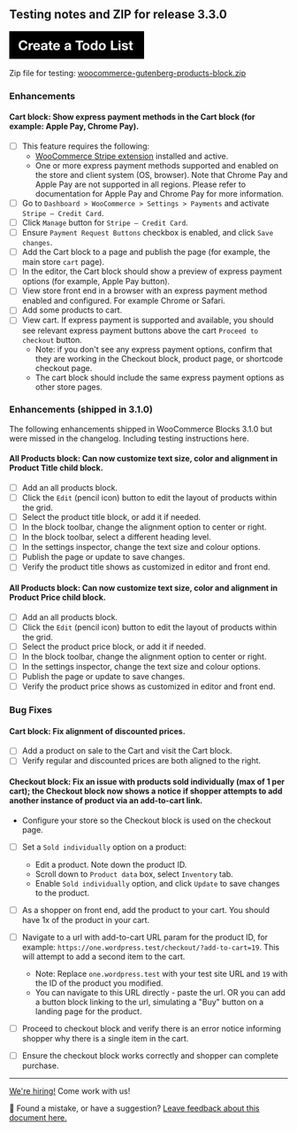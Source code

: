 ## Testing notes and ZIP for release 3.3.0

[![Create Todo list](https://raw.githubusercontent.com/senadir/todo-my-markdown/master/public/github-button.svg?sanitize=true)](https://git-todo.netlify.app/create)

Zip file for testing: [woocommerce-gutenberg-products-block.zip](https://github.com/woocommerce/woocommerce-gutenberg-products-block/files/5159231/woocommerce-gutenberg-products-block.zip)

### Enhancements   <!-- heading -->

#### Cart block: Show express payment methods in the Cart block (for example: Apple Pay, Chrome Pay). <!-- heading -->

- [ ] This feature requires the following:
  - [WooCommerce Stripe extension](https://woocommerce.com/products/stripe) installed and active.
  - One or more express payment methods supported and enabled on the store and client system (OS, browser). Note that Chrome Pay and Apple Pay are not supported in all regions. Please refer to documentation for Apple Pay and Chrome Pay for more information.
- [ ] Go to `Dashboard > WooCommerce > Settings > Payments` and activate `Stripe – Credit Card`.
- [ ] Click `Manage` button for `Stripe – Credit Card`.
- [ ] Ensure `Payment Request Buttons` checkbox is enabled, and click `Save changes`.
- [ ] Add the Cart block to a page and publish the page (for example, the main store `cart` page).
- [ ] In the editor, the Cart block should show a preview of express payment options (for example, Apple Pay button).
- [ ] View store front end in a browser with an express payment method enabled and configured. For example Chrome or Safari.
- [ ] Add some products to cart.
- [ ] View cart. If express payment is supported and available, you should see relevant express payment buttons above the cart `Proceed to checkout` button.
  - Note: if you don't see any express payment options, confirm that they are working in the Checkout block, product page, or shortcode checkout page. 
  - The cart block should include the same express payment options as other store pages.


### Enhancements (shipped in 3.1.0) <!-- heading -->

The following enhancements shipped in WooCommerce Blocks 3.1.0 but were missed in the changelog. Including testing instructions here.

#### All Products block: Can now customize text size, color and alignment in Product Title child block.  <!-- heading -->

- [ ] Add an all products block. 
- [ ] Click the `Edit` (pencil icon) button to edit the layout of products within the grid.
- [ ] Select the product title block, or add it if needed.
- [ ] In the block toolbar, change the alignment option to center or right.
- [ ] In the block toolbar, select a different heading level.
- [ ] In the settings inspector, change the text size and colour options.
- [ ] Publish the page or update to save changes.
- [ ] Verify the product title shows as customized in editor and front end.

#### All Products block: Can now customize text size, color and alignment in Product Price child block.  <!-- heading -->

- [ ] Add an all products block. 
- [ ] Click the `Edit` (pencil icon) button to edit the layout of products within the grid.
- [ ] Select the product price block, or add it if needed.
- [ ] In the block toolbar, change the alignment option to center or right.
- [ ] In the settings inspector, change the text size and colour options.
- [ ] Publish the page or update to save changes.
- [ ] Verify the product price shows as customized in editor and front end.

### Bug Fixes   <!-- heading -->

#### Cart block: Fix alignment of discounted prices.  <!-- heading -->

- [ ] Add a product on sale to the Cart and visit the Cart block.
- [ ] Verify regular and discounted prices are both aligned to the right.

#### Checkout block: Fix an issue with products sold individually (max of 1 per cart); the Checkout block now shows a notice if shopper attempts to add another instance of product via an add-to-cart link.  <!-- heading -->

- Configure your store so the Checkout block is used on the checkout page.
- [ ] Set a `Sold individually` option on a product:
  - Edit a product. Note down the product ID.
  - Scroll down to `Product data` box, select `Inventory` tab.
  - Enable `Sold individually` option, and click `Update` to save changes to the product.
- [ ] As a shopper on front end, add the product to your cart. You should have 1x of the product in your cart. 
- [ ] Navigate to a url with add-to-cart URL param for the product ID, for example: `https://one.wordpress.test/checkout/?add-to-cart=19`. This will attempt to add a second item to the cart.
  - Note: Replace `one.wordpress.test` with your test site URL and `19` with the ID of the product you modified.
  - You can navigate to this URL directly - paste the url. OR you can add a button block linking to the url, simulating a "Buy" button on a landing page for the product.
- [ ] Proceed to checkout block and verify there is an error notice informing shopper why there is a single item in the cart.
- [ ] Ensure the checkout block works correctly and shopper can complete purchase.


<!-- FEEDBACK -->
---

[We're hiring!](https://woocommerce.com/careers/) Come work with us!

🐞 Found a mistake, or have a suggestion? [Leave feedback about this document here.](https://github.com/woocommerce/woocommerce-gutenberg-products-block/issues/new?assignees=&labels=type%3A+documentation&template=--doc-feedback.md&title=Feedback%20on%20./docs/testing/releases/330.md)
<!-- /FEEDBACK -->


